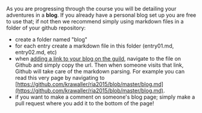 As you are progressing through the course you will be detailing your adventures in a **blog**. If you already have a personal blog set up you are free to use that; if not then we recommend simply using markdown files in a folder of your github repository:

*    create a folder named "blog"
*    for each entry create a markdown file in this folder (entry01.md, entry02.md, etc)
*    when [adding a link to your blog on the guild](../about-the-guild), navigate to the file on Github and simply copy the url. Then when someone visits that link, Github will take care of the markdown parsing. For example you can read this very page by navigating to [https://github.com/krawaller/ria2015/blob/master/blog.md](https://github.com/krawaller/ria2015/blob/master/blog.md).
*    if you want to make a comment on someone's blog page; simply make a pull request where you add it to the bottom of the page!